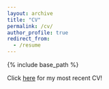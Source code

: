 ```yaml
---
layout: archive
title: "CV"
permalink: /cv/
author_profile: true
redirect_from:
  - /resume
---
```


{% include base_path %}

Click [here](http://vinodkraman.github.io/files/Raman_Resume.pdf) for my most recent CV!
